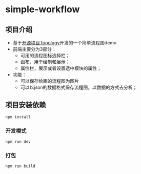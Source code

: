 # simple-workflow

## 项目介绍

- 基于[开源项目Topology](https://github.com/le5le-com/topology)开发的一个简单流程图demo
- 前端主要分为3部分：
    - 可用的流程图标选择栏；
    - 画布，用于绘制和展示；
    - 属性栏，展示或者设置选中模块的属性；
- 功能：
    - 可以保存绘画的流程图为图片
    - 可以以json的数据格式保存流程图，以数据的方式去分析；

## 项目安装依赖
```
npm install
```

### 开发模式
```
npm run dev
```

### 打包
```
npm run build
```



